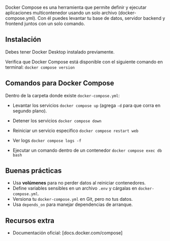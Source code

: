 Docker Compose es una herramienta que permite definir y ejecutar aplicaciones multicontenedor usando un solo archivo (docker-compose.yml).
Con él puedes levantar tu base de datos, servidor backend y frontend juntos con un solo comando.

## Instalación
Debes tener Docker Desktop instalado previamente.

Verifica que Docker Compose está disponible con el siguiente comando en terminal:
`docker compose version`

## Comandos para Docker Compose
Dentro de la carpeta donde existe `docker-compose.yml`:

- Levantar los servicios
`docker compose up`
(agrega `-d` para que corra en segundo plano).

- Detener los servicios
`docker compose down`

- Reiniciar un servicio específico
`docker compose restart web`

- Ver logs
`docker compose logs -f`

- Ejecutar un comando dentro de un contenedor
`docker compose exec db bash`

## Buenas prácticas
- Usa **volúmenes** para no perder datos al reiniciar contenedores.
- Define variables sensibles en un archivo `.env` y cárgalas en `docker-compose.yml`.
- Versiona tu `docker-compose.yml` en Git, pero no tus datos.
- Usa `depends_on` para manejar dependencias de arranque.

## Recursos extra
- Documentación oficial: [docs.docker.com/compose]